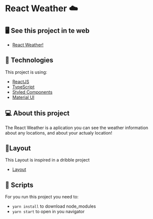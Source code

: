 # React Weather ☁️

## 🖥️ See this project in te web 
- [React Weather!](https://react-climate-85bvdi232-renanwilson.vercel.app)

## 🚀 Technologies

This project is using: 
- [ReactJS](https://reactjs.org)
- [TypeScript](https://www.typescriptlang.org/)
- [Styled Components](https://styled-components.com/)
- [Material UI](https://mui.com)

## 💻 About this project

The React Weather is a aplication you can see the weather information about any locations, and about your actualy location!

## 🔖Layout
This Layout is inspired in a dribble project

- [Layout](https://dribbble.com/shots/13950420-Weather-App-Clima)

## 📜 Scripts

For you run this project you need to:
- `yarn install` to download node_modules
- `yarn start` to open in you navigator
